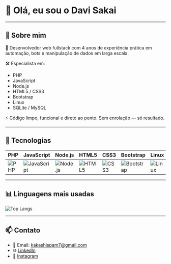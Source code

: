 # 👋 Olá, eu sou o Davi Sakai

---

## 🧠 Sobre mim

🎯 Desenvolvedor web fullstack com 4 anos de experiência prática em automação, bots e manipulação de dados em larga escala.

🛠️ Especialista em:
- PHP
- JavaScript
- Node.js
- HTML5 / CSS3
- Bootstrap
- Linux
- SQLite / MySQL

⚡ Código limpo, funcional e direto ao ponto. Sem enrolação — só resultado.

---

## 🔧 Tecnologias

| PHP | JavaScript | Node.js | HTML5 | CSS3 | Bootstrap | Linux | SQLite | MySQL |
|-----|------------|---------|-------|------|-----------|--------|--------|-------|
| ![PHP](https://img.shields.io/badge/PHP-777BB4?style=for-the-badge&logo=php&logoColor=white) | ![JavaScript](https://img.shields.io/badge/JavaScript-F7DF1E?style=for-the-badge&logo=javascript&logoColor=black) | ![Node.js](https://img.shields.io/badge/Node.js-339933?style=for-the-badge&logo=node.js&logoColor=white) | ![HTML5](https://img.shields.io/badge/HTML5-E34F26?style=for-the-badge&logo=html5&logoColor=white) | ![CSS3](https://img.shields.io/badge/CSS3-1572B6?style=for-the-badge&logo=css3&logoColor=white) | ![Bootstrap](https://img.shields.io/badge/Bootstrap-7952B3?style=for-the-badge&logo=bootstrap&logoColor=white) | ![Linux](https://img.shields.io/badge/Linux-FCC624?style=for-the-badge&logo=linux&logoColor=black) | ![SQLite](https://img.shields.io/badge/SQLite-003B57?style=for-the-badge&logo=sqlite&logoColor=white) | ![MySQL](https://img.shields.io/badge/MySQL-4479A1?style=for-the-badge&logo=mysql&logoColor=white) |

---

## 📊 Linguagens mais usadas

![Top Langs](https://github-readme-stats.vercel.app/api/top-langs/?username=Davixyzz&theme=radical&layout=default)

---

## 📫 Contato

- 📧 Email: kakashispam7@gmail.com  
- 🌐 [LinkedIn](https://linkedin.com/in/davisakai)  
- 📸 [Instagram](https://instagram.com/davi.xyzz)

